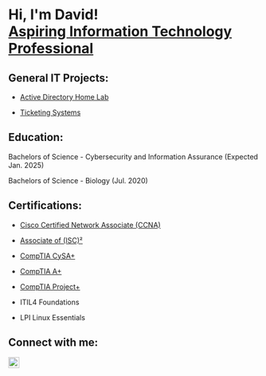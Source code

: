 <h1>Hi, I'm David! <br/><a href="https://www.linkedin.com/in/david-m01/">Aspiring Information Technology Professional</a></h1>

<h2>General IT Projects:</h2>

  - [Active Directory Home Lab](https://github.com/walts62/ActiveDirectoryHomeLab)
    
  - [Ticketing Systems](https://github.com/Walts62/Ticketing-System)

<h2>Education:</h2> 

Bachelors of Science - Cybersecurity and Information Assurance (Expected Jan. 2025)

Bachelors of Science - Biology (Jul. 2020)

<h2>Certifications:</h2>

- [Cisco Certified Network Associate (CCNA)](https://www.credly.com/badges/69159662-edd2-44ba-ad3a-5a681b8adb62/public_url)

- [Associate of (ISC)²](https://www.credly.com/badges/b2d9d84d-c29e-4763-91c0-c13ff6f1befb/public_url)

- [CompTIA CySA+](https://www.credly.com/badges/e11284c8-9bcc-4c06-be53-278751b83254/public_url)
  
- [CompTIA A+](https://www.credly.com/earner/earned/badge/dc3ccb85-65ee-41ec-aa3d-0315f7991d8e)

- [CompTIA Project+](https://www.credly.com/badges/e31066e1-e1ad-4409-b1c7-99449c31217f/public_url)

- ITIL4 Foundations

- LPI Linux Essentials


<h2> Connect with me:</h2>

[<img align="left" alt="DavidMartinez | LinkedIn" width="22px" src="https://cdn.jsdelivr.net/npm/simple-icons@v3/icons/linkedin.svg" />][linkedin]

[linkedin]: https://www.linkedin.com/in/david-m01/
